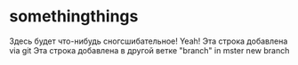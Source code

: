 # somethingthings
Здесь будет что-нибудь сногсшибательное!
Yeah!
Эта строка добавлена via git
Эта строка добавлена в другой ветке "branch"
in mster new branch